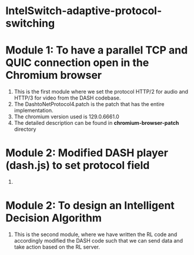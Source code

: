 # IntelSwitch-adaptive-protocol-switching
# Module 1: To have a parallel TCP and QUIC connection open in the Chromium browser
1. This is the first module where we set the protocol HTTP/2 for audio and HTTP/3 for video from the DASH codebase.
2. The DashtoNetProtocol4.patch is the patch that has the entire implementation.
3. The chromium version used is 129.0.6661.0
4. The detailed description can be found in **chromium-browser-patch** directory

# Module 2: Modified DASH player (dash.js) to set protocol field
1. 

# Module 2: To design an Intelligent Decision Algorithm
1. This is the second module, where we have written the RL code and accordingly modified the DASH code such that we can send data and take action based on the RL server.
